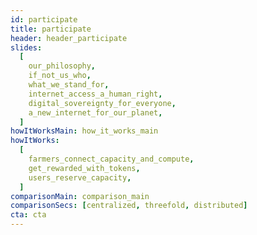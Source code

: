 ```yaml
---
id: participate
title: participate
header: header_participate
slides:
  [
    our_philosophy,
    if_not_us_who,
    what_we_stand_for,
    internet_access_a_human_right,
    digital_sovereignty_for_everyone,
    a_new_internet_for_our_planet,
  ]
howItWorksMain: how_it_works_main
howItWorks:
  [
    farmers_connect_capacity_and_compute,
    get_rewarded_with_tokens,
    users_reserve_capacity,
  ]
comparisonMain: comparison_main
comparisonSecs: [centralized, threefold, distributed]
cta: cta
---
```


